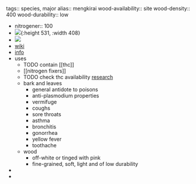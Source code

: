 tags:: species, major
alias:: mengkirai
wood-availability:: site
wood-density:: 400
wood-durability:: low

- nitrogener:: 100
- ![](https://peach-geographical-bat-397.mypinata.cloud/ipfs/Qmf8ZzSrWP4tHT7tECRNWeQZEdywEcEK27HpxishxRpb3V){:height 531, :width 408}
- ![](https://peach-geographical-bat-397.mypinata.cloud/ipfs/QmaRWMQcMoSWUTLiT7pC5S2E8ywb1kd1CnJZXB2QR4SyEy)
- [wiki](https://en.wikipedia.org/wiki/Trema_orientale)
- [info](https://apps.worldagroforestry.org/treedb/AFTPDFS/Trema_orientalis.PDF)
- uses
	- TODO contain [[thc]]
	- [[nitrogen fixers]]
	- TODO check thc availability [research](https://www.ncbi.nlm.nih.gov/pmc/articles/PMC8126263/)
	- bark and leaves
		- general antidote to poisons
		- anti-plasmodium properties
		- vermifuge
		- coughs
		- sore throats
		- asthma
		- bronchitis
		- gonorrhea
		- yellow fever
		- toothache
	- wood
		- off-white or tinged with pink
		- fine-grained, soft, light and of low durability
-
-